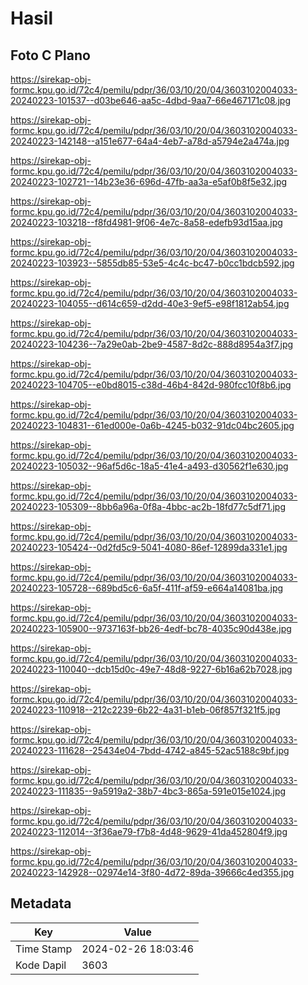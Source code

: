 # Hasil

## Foto C Plano

https://sirekap-obj-formc.kpu.go.id/72c4/pemilu/pdpr/36/03/10/20/04/3603102004033-20240223-101537--d03be646-aa5c-4dbd-9aa7-66e467171c08.jpg

https://sirekap-obj-formc.kpu.go.id/72c4/pemilu/pdpr/36/03/10/20/04/3603102004033-20240223-142148--a151e677-64a4-4eb7-a78d-a5794e2a474a.jpg

https://sirekap-obj-formc.kpu.go.id/72c4/pemilu/pdpr/36/03/10/20/04/3603102004033-20240223-102721--14b23e36-696d-47fb-aa3a-e5af0b8f5e32.jpg

https://sirekap-obj-formc.kpu.go.id/72c4/pemilu/pdpr/36/03/10/20/04/3603102004033-20240223-103218--f8fd4981-9f06-4e7c-8a58-edefb93d15aa.jpg

https://sirekap-obj-formc.kpu.go.id/72c4/pemilu/pdpr/36/03/10/20/04/3603102004033-20240223-103923--5855db85-53e5-4c4c-bc47-b0cc1bdcb592.jpg

https://sirekap-obj-formc.kpu.go.id/72c4/pemilu/pdpr/36/03/10/20/04/3603102004033-20240223-104055--d614c659-d2dd-40e3-9ef5-e98f1812ab54.jpg

https://sirekap-obj-formc.kpu.go.id/72c4/pemilu/pdpr/36/03/10/20/04/3603102004033-20240223-104236--7a29e0ab-2be9-4587-8d2c-888d8954a3f7.jpg

https://sirekap-obj-formc.kpu.go.id/72c4/pemilu/pdpr/36/03/10/20/04/3603102004033-20240223-104705--e0bd8015-c38d-46b4-842d-980fcc10f8b6.jpg

https://sirekap-obj-formc.kpu.go.id/72c4/pemilu/pdpr/36/03/10/20/04/3603102004033-20240223-104831--61ed000e-0a6b-4245-b032-91dc04bc2605.jpg

https://sirekap-obj-formc.kpu.go.id/72c4/pemilu/pdpr/36/03/10/20/04/3603102004033-20240223-105032--96af5d6c-18a5-41e4-a493-d30562f1e630.jpg

https://sirekap-obj-formc.kpu.go.id/72c4/pemilu/pdpr/36/03/10/20/04/3603102004033-20240223-105309--8bb6a96a-0f8a-4bbc-ac2b-18fd77c5df71.jpg

https://sirekap-obj-formc.kpu.go.id/72c4/pemilu/pdpr/36/03/10/20/04/3603102004033-20240223-105424--0d2fd5c9-5041-4080-86ef-12899da331e1.jpg

https://sirekap-obj-formc.kpu.go.id/72c4/pemilu/pdpr/36/03/10/20/04/3603102004033-20240223-105728--689bd5c6-6a5f-411f-af59-e664a14081ba.jpg

https://sirekap-obj-formc.kpu.go.id/72c4/pemilu/pdpr/36/03/10/20/04/3603102004033-20240223-105900--9737163f-bb26-4edf-bc78-4035c90d438e.jpg

https://sirekap-obj-formc.kpu.go.id/72c4/pemilu/pdpr/36/03/10/20/04/3603102004033-20240223-110040--dcb15d0c-49e7-48d8-9227-6b16a62b7028.jpg

https://sirekap-obj-formc.kpu.go.id/72c4/pemilu/pdpr/36/03/10/20/04/3603102004033-20240223-110918--212c2239-6b22-4a31-b1eb-06f857f321f5.jpg

https://sirekap-obj-formc.kpu.go.id/72c4/pemilu/pdpr/36/03/10/20/04/3603102004033-20240223-111628--25434e04-7bdd-4742-a845-52ac5188c9bf.jpg

https://sirekap-obj-formc.kpu.go.id/72c4/pemilu/pdpr/36/03/10/20/04/3603102004033-20240223-111835--9a5919a2-38b7-4bc3-865a-591e015e1024.jpg

https://sirekap-obj-formc.kpu.go.id/72c4/pemilu/pdpr/36/03/10/20/04/3603102004033-20240223-112014--3f36ae79-f7b8-4d48-9629-41da452804f9.jpg

https://sirekap-obj-formc.kpu.go.id/72c4/pemilu/pdpr/36/03/10/20/04/3603102004033-20240223-142928--02974e14-3f80-4d72-89da-39666c4ed355.jpg


## Metadata

| Key        | Value               |
| ---------- | ------------------- |
| Time Stamp | 2024-02-26 18:03:46 |
| Kode Dapil | 3603                |



